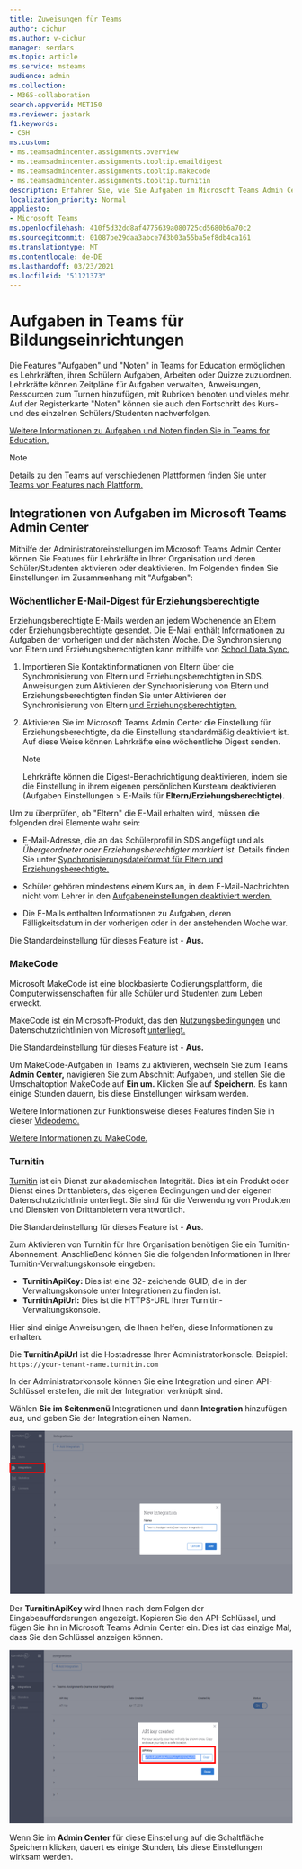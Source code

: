 ```yaml
---
title: Zuweisungen für Teams
author: cichur
ms.author: v-cichur
manager: serdars
ms.topic: article
ms.service: msteams
audience: admin
ms.collection:
- M365-collaboration
search.appverid: MET150
ms.reviewer: jastark
f1.keywords:
- CSH
ms.custom:
- ms.teamsadmincenter.assignments.overview
- ms.teamsadmincenter.assignments.tooltip.emaildigest
- ms.teamsadmincenter.assignments.tooltip.makecode
- ms.teamsadmincenter.assignments.tooltip.turnitin
description: Erfahren Sie, wie Sie Aufgaben im Microsoft Teams Admin Center in Teams For Education verwalten.
localization_priority: Normal
appliesto:
- Microsoft Teams
ms.openlocfilehash: 410f5d32dd8af4775639a080725cd5680b6a70c2
ms.sourcegitcommit: 01087be29daa3abce7d3b03a55ba5ef8db4ca161
ms.translationtype: MT
ms.contentlocale: de-DE
ms.lasthandoff: 03/23/2021
ms.locfileid: "51121373"
---
```

# <a name="assignments-in-teams-for-education"></a>Aufgaben in Teams für Bildungseinrichtungen

Die Features "Aufgaben" und "Noten" in Teams for Education ermöglichen es Lehrkräften, ihren Schülern Aufgaben, Arbeiten oder Quizze zuzuordnen. Lehrkräfte können Zeitpläne für Aufgaben verwalten, Anweisungen, Ressourcen zum Turnen hinzufügen, mit Rubriken benoten und vieles mehr. Auf der Registerkarte "Noten" können sie auch den Fortschritt des Kurs- und des einzelnen Schülers/Studenten nachverfolgen.

[Weitere Informationen zu Aufgaben und Noten finden Sie in Teams for Education.](https://support.office.com/article/microsoft-teams-5aa4431a-8a3c-4aa5-87a6-b6401abea114?ui=en-US&rs=en-IE&ad=IE#ID0EAABAAA=Assignments)

> [!Note]
> Details zu den Teams auf verschiedenen Plattformen finden Sie unter [Teams von Features nach Plattform.](https://support.microsoft.com/office/teams-features-by-platform-debe7ff4-7db4-4138-b7d0-fcc276f392d3)

## <a name="assignments-integrations-in-the-microsoft-teams-admin-center"></a>Integrationen von Aufgaben im Microsoft Teams Admin Center

Mithilfe der Administratoreinstellungen im Microsoft Teams Admin Center können Sie Features für Lehrkräfte in Ihrer Organisation und deren Schüler/Studenten aktivieren oder deaktivieren. Im Folgenden finden Sie Einstellungen im Zusammenhang mit "Aufgaben":

<a name="#bkemaildigest"> </a>
### <a name="weekly-guardian-email-digest"></a>Wöchentlicher E-Mail-Digest für Erziehungsberechtigte


Erziehungsberechtigte E-Mails werden an jedem Wochenende an Eltern oder Erziehungsberechtigte gesendet. Die E-Mail enthält Informationen zu Aufgaben der vorherigen und der nächsten Woche. Die Synchronisierung von Eltern und Erziehungsberechtigten kann mithilfe von [School Data Sync.](/schooldatasync/parent-contact-sync)

1. Importieren Sie Kontaktinformationen von Eltern über die Synchronisierung von Eltern und Erziehungsberechtigten in SDS. Anweisungen zum Aktivieren der Synchronisierung von Eltern und Erziehungsberechtigten finden Sie unter Aktivieren der Synchronisierung von Eltern [und Erziehungsberechtigten.](/schooldatasync/parent-contact-sync#enabling-parent-and-guardian-sync)

2. Aktivieren Sie im Microsoft Teams Admin Center die Einstellung für Erziehungsberechtigte, da die Einstellung standardmäßig deaktiviert ist. Auf diese Weise können Lehrkräfte eine wöchentliche Digest senden.

   > [!NOTE]
   > Lehrkräfte können die Digest-Benachrichtigung deaktivieren, indem sie die Einstellung in ihrem eigenen persönlichen Kursteam deaktivieren (Aufgaben Einstellungen > E-Mails für **Eltern/Erziehungsberechtigte).**

Um zu überprüfen, ob "Eltern" die E-Mail erhalten wird, müssen die folgenden drei Elemente wahr sein:

 - E-Mail-Adresse, die an das Schülerprofil in SDS angefügt und als _Übergeordneter oder Erziehungsberechtigter_ _markiert ist._ Details finden Sie unter [Synchronisierungsdateiformat für Eltern und Erziehungsberechtigte.](/schooldatasync/parent-contact-sync-file-format)

 - Schüler gehören mindestens einem Kurs an, in dem E-Mail-Nachrichten nicht vom Lehrer in den [Aufgabeneinstellungen deaktiviert werden.](https://support.microsoft.com/office/adjust-assignment-settings-in-your-class-team-05bb3b89-1cdf-415a-b6c7-44add0376a77)

 - Die E-Mails enthalten Informationen zu Aufgaben, deren Fälligkeitsdatum in der vorherigen oder in der anstehenden Woche war.

Die Standardeinstellung für dieses Feature ist - **Aus.**


<a name="bkmakecode"> </a>
### <a name="makecode"></a>MakeCode
Microsoft MakeCode ist eine blockbasierte Codierungsplattform, die Computerwissenschaften für alle Schüler und Studenten zum Leben erweckt. 

MakeCode ist ein Microsoft-Produkt, das den [Nutzungsbedingungen](https://go.microsoft.com/fwlink/?LinkID=206977) und Datenschutzrichtlinien von Microsoft [unterliegt.](https://go.microsoft.com/fwlink/?LinkId=521839)

Die Standardeinstellung für dieses Feature ist - **Aus.**

Um MakeCode-Aufgaben in Teams zu aktivieren, wechseln Sie zum Teams  **Admin Center,** navigieren Sie zum Abschnitt Aufgaben, und stellen Sie die Umschaltoption MakeCode auf **Ein um.** Klicken Sie auf **Speichern**. Es kann einige Stunden dauern, bis diese Einstellungen wirksam werden.

Weitere Informationen zur Funktionsweise dieses Features finden Sie in dieser [Videodemo.](https://makecode.com/blog/teams/teams-assignments)

[Weitere Informationen zu MakeCode.](https://aka.ms/makecode)

<a name="#turnitin"> </a>
### <a name="turnitin"></a>Turnitin

[Turnitin](https://www.turnitin.com/) ist ein Dienst zur akademischen Integrität. Dies ist ein Produkt oder Dienst eines Drittanbieters, das eigenen Bedingungen und der eigenen Datenschutzrichtlinie unterliegt. Sie sind für die Verwendung von Produkten und Diensten von Drittanbietern verantwortlich.

Die Standardeinstellung für dieses Feature ist - **Aus**.

Zum Aktivieren von Turnitin für Ihre Organisation benötigen Sie ein Turnitin-Abonnement. Anschließend können Sie die folgenden Informationen in Ihrer Turnitin-Verwaltungskonsole eingeben:

  * **TurnitinApiKey:** Dies ist eine 32- zeichende GUID, die in der Verwaltungskonsole unter Integrationen zu finden ist.
  * **TurnitinApiUrl:** Dies ist die HTTPS-URL Ihrer Turnitin-Verwaltungskonsole.

Hier sind einige Anweisungen, die Ihnen helfen, diese Informationen zu erhalten.

Die **TurnitinApiUrl** ist die Hostadresse Ihrer Administratorkonsole.
Beispiel: `https://your-tenant-name.turnitin.com`

In der Administratorkonsole können Sie eine Integration und einen API-Schlüssel erstellen, die mit der Integration verknüpft sind.

Wählen **Sie im Seitenmenü** Integrationen und dann **Integration** hinzufügen aus, und geben Sie der Integration einen Namen.

![Screenshot des Hinzufügens einer neuen Integration](./educationImages/Assignments_mopo_turnitin2.png)

Der **TurnitinApiKey** wird Ihnen nach dem Folgen der Eingabeaufforderungen angezeigt. Kopieren Sie den API-Schlüssel, und fügen Sie ihn in Microsoft Teams Admin Center ein.  Dies ist das einzige Mal, dass Sie den Schlüssel anzeigen können.

![Screenshot mit Kopieren des API-Schlüssels](./educationImages/Assignments_mopo_turnitin3.png)

Wenn Sie im **Admin Center** für diese Einstellung auf die Schaltfläche Speichern klicken, dauert es einige Stunden, bis diese Einstellungen wirksam werden.
